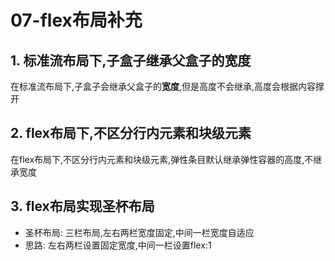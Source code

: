 # 07-flex布局补充

## 1. 标准流布局下,子盒子继承父盒子的宽度

在标准流布局下,子盒子会继承父盒子的**宽度**,但是高度不会继承,高度会根据内容撑开

## 2. flex布局下,不区分行内元素和块级元素

在flex布局下,不区分行内元素和块级元素,弹性条目默认继承弹性容器的高度,不继承宽度

## 3. flex布局实现圣杯布局

- 圣杯布局: 三栏布局,左右两栏宽度固定,中间一栏宽度自适应
- 思路: 左右两栏设置固定宽度,中间一栏设置flex:1

